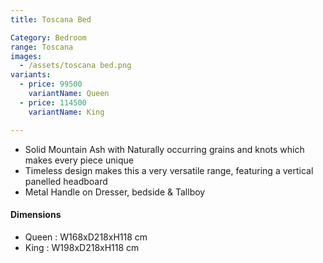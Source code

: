 ```yaml
---
title: Toscana Bed

Category: Bedroom
range: Toscana
images:
  - /assets/toscana bed.png
variants:
  - price: 99500
    variantName: Queen
  - price: 114500
    variantName: King

---
```

* Solid Mountain Ash with Naturally occurring grains and knots which makes every piece unique
* Timeless design makes this a very versatile range, featuring a vertical panelled headboard
* Metal Handle on Dresser, bedside & Tallboy


#### Dimensions
* Queen : W168xD218xH118 cm
* King : W198xD218xH118 cm
